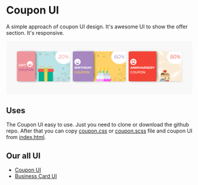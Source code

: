 # Coupon UI

A simple approach of coupon UI design. It's awesome UI to show the offer section. It's responsive.


![Screenshot](img/capture/coupons.png)


## Uses 

The Coupon UI easy to use. Just you need to clone or download the github repo. After that you can copy [coupon.css](coupon.css) or [coupon.scss](coupon.scss)  file and coupon UI from [index.html](index.html).


## Our all UI
-   [Coupon UI](https://github.com/raishvaria/Coupon)
-   [Business Card UI](https://github.com/raishvaria/Business-Card)
